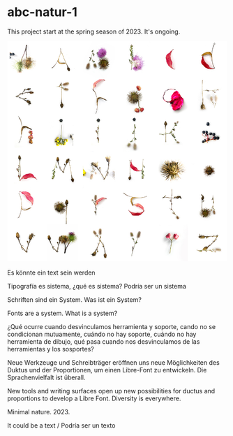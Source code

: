 # abc-natur-1
This project start at the spring season of 2023. It's ongoing.

![Naturaleza mínima 2023](specimen/naturalezaminima2.jpg)

Es könnte ein text sein werden 

Tipografía es sistema, ¿qué es sistema? 
Podría ser un sistema

Schriften sind ein System. Was ist ein System?

Fonts are a system. What is a system?

¿Qué ocurre cuando desvinculamos herramienta y soporte, cando no se condicionan mutuamente, cuándo no hay soporte, cuándo no hay herramienta de dibujo, qué pasa cuando nos desvinculamos de las herramientas y los sosportes?

Neue Werkzeuge und Schreibträger eröffnen uns neue Möglichkeiten des Duktus und der Proportionen, um einen Libre-Font zu entwickeln. Die Sprachenvielfalt ist überall.

New tools and writing surfaces open up new possibilities for ductus and proportions to develop a Libre Font. Diversity is everywhere.

Minimal nature. 2023.

It could be a text / Podría ser un texto
